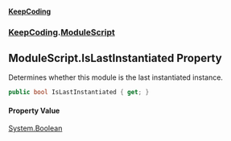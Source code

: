 #### [KeepCoding](index.md 'index')
### [KeepCoding](KeepCoding.md 'KeepCoding').[ModuleScript](KeepCoding_ModuleScript.md 'KeepCoding.ModuleScript')
## ModuleScript.IsLastInstantiated Property
Determines whether this module is the last instantiated instance.  
```csharp
public bool IsLastInstantiated { get; }
```
#### Property Value
[System.Boolean](https://docs.microsoft.com/en-us/dotnet/api/System.Boolean 'System.Boolean')
